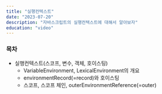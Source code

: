 ```yaml
---
title: "실행컨텍스트"
date: "2023-07-20"
description: "자바스크립트의 실행컨텍스트에 대해서 알아보자"
education: "video"
---
```


### 목차

- 실행컨텍스트(스코프, 변수, 객체, 호이스팅)
  - VariableEnvironment, LexicalEnvironment의 개요
  - environmentRecord(=record)와 호이스팅
  - 스코프, 스코프 체인, outerEnvironmentReference(=outer)
